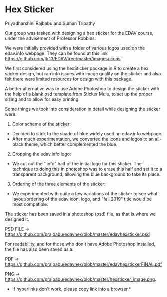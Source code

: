 
# Hex Sticker

Priyadharshini Rajbabu and Suman Tripathy

Our group was tasked with designing a hex sticker for the EDAV course, under the advisement of Professor Robbins.

We were initially provided with a folder of various logos used on the edav.info webpage. They can be found at this link <https://github.com/jtr13/EDAV/tree/master/images/icons>.

We first considered using the hexSticker package in R to create a hex sticker design, but ran into issues with image quality on the sticker and also felt there were limited resources for design with this package. 

A better alternative was to use Adobe Photoshop to design the sticker with the help of a blank psd template from Sticker Mule, to set up the proper sizing and to allow for easy printing. 

Some things we took into consideration in detail while designing the sticker were:

1. Color scheme of the sticker:
- Decided to stick to the shade of blue widely used on edav.info webpage.
- After much experimentation, we converted the icons and logos to an all-black theme, which better complemented the blue. 

2. Cropping the edav.info logo:
- We cut out the ".info" half of the initial logo for this sticker. The technique to doing this in photoshop was to erase this half and set it to a transparent background, allowing the blue background to take its place. 

3. Ordering of the three elements of the sticker:
- We experimented with quite a few variations of the sticker to see what layout/ordering of the edav icon, logo, and "fall 2019" title would be most compatible. 

The sticker has been saved in a photoshop (psd) file, as that is where we designed it. 

PSD FILE -> <https://github.com/prajbabu/edavhex/blob/master/edavhexsticker.psd>

For readability, and for those who don't have Adobe Photoshop installed, the file has also been saved as a: 

PDF -> <https://github.com/prajbabu/edavhex/blob/master/edavhexstickerFINAL.pdf> 

PNG -> <https://github.com/prajbabu/edavhex/blob/master/hexsticker_image.png>. 

* If hyperlinks don't work, please copy link into a browser.*
